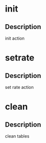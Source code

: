 <h1 class="contract">init</h1>

## Description

init action

<h1 class="contract">setrate</h1>

## Description

set rate action

<h1 class="contract">clean</h1>

## Description

clean tables
